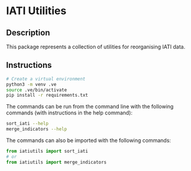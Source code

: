 # IATI Utilities

## Description

This package represents a collection of utilities for reorganising IATI data.

## Instructions

```bash
# Create a virtual environment
python3 -m venv .ve
source .ve/bin/activate
pip install -r requirements.txt
```

The commands can be run from the command line with the following commands (with instructions in the help command):

```bash
sort_iati --help
merge_indicators --help
```

The commands can also be imported with the following commands:

```python
from iatiutils import sort_iati 
# or
from iatiutils import merge_indicators
```
